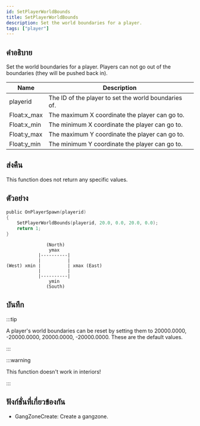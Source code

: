 ```yaml
---
id: SetPlayerWorldBounds
title: SetPlayerWorldBounds
description: Set the world boundaries for a player.
tags: ["player"]
---
```


## คำอธิบาย

Set the world boundaries for a player. Players can not go out of the boundaries (they will be pushed back in).

| Name        | Description                                          |
| ----------- | ---------------------------------------------------- |
| playerid    | The ID of the player to set the world boundaries of. |
| Float:x_max | The maximum X coordinate the player can go to.       |
| Float:x_min | The minimum X coordinate the player can go to.       |
| Float:y_max | The maximum Y coordinate the player can go to.       |
| Float:y_min | The minimum Y coordinate the player can go to.       |

## ส่งคืน

This function does not return any specific values.

## ตัวอย่าง

```c
public OnPlayerSpawn(playerid)
{
    SetPlayerWorldBounds(playerid, 20.0, 0.0, 20.0, 0.0);
    return 1;
}
```

```
               (North)
                ymax
            |----------|
            |          |
(West) xmin |          | xmax (East)
            |          |
            |----------|
                ymin
               (South)
```

## บันทึก

:::tip

A player's world boundaries can be reset by setting them to 20000.0000, -20000.0000, 20000.0000, -20000.0000. These are the default values.

:::

:::warning

This function doesn't work in interiors!

:::

## ฟังก์ชั่นที่เกี่ยวข้องกัน

- GangZoneCreate: Create a gangzone.
